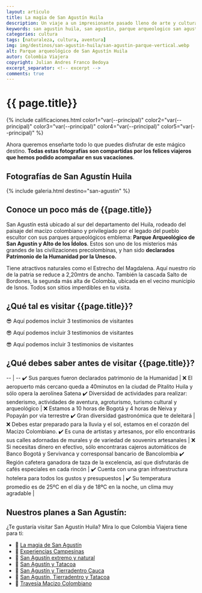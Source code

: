 ```yaml
---
layout: articulo
title: La magia de San Agustín Huila
description: Un viaje a un impresionante pasado lleno de arte y cultura en las montañas del Huila
keywords: san agustin huila, san agustin, parque arqueologico san agustin, sanagustin
categories: cultura
tags: [naturaleza, cultura, aventura]
img: img/destinos/san-agustin-huila/san-agustin-parque-vertical.webp
alt: Parque arqueológico de San Agustín Huila
autor: Colombia Viajera
copyright: Julian Andres Franco Bedoya
excerpt_separator: <!-- excerpt -->
comments: true
---
```

# {{ page.title}}

<!-- Calificación de las estrellas. Cada color es una estrella -->
{% include calificaciones.html color1="var(--principal)" color2="var(--principal)" color3="var(--principal)" color4="var(--principal)" color5="var(--principal)" %}

<!-- Párrafo de introducción -->
Ahora queremos enseñarte todo lo que puedes disfrutar de este mágico destino. **Todas estas fotografías son compartidas por los felices viajeros que hemos podido acompañar en sus vacaciones**.
<!-- excerpt -->

## Fotografías de San Agustín Huila

<!-- Esta sección toma las fotos de los nombres que aparecen en el archivo san-agustin.yml. Si deseas cambiar fotos, solamente cambias la ruta en ese archivo con el nombre de la nueva foto. Recuerda adaptar los tamaños igual al resto de las imágenes -->
{% include galeria.html destino="san-agustin" %}

## Conoce un poco más de {{page.title}}

San Agustín está ubicado al sur del departamento del Huila, rodeado del paisaje del macizo colombiano y privilegiado por el legado del pueblo escultor con sus parques arqueológicos emblema: **Parque Arqueológico de San Agustín y Alto de los Ídolos**. Estos son uno de los misterios más grandes de las civilizaciones precolombinas, y han sido **declarados Patrimonio de la Humanidad por la Unesco.**

Tiene atractivos naturales como el Estrecho del Magdalena. Aquí nuestro río de la patria se reduce a 2,20mtrs de ancho. También la cascada Salto de Bordones, la segunda más alta de Colombia, ubicada en el vecino municipio de Isnos. Todos son sitios imperdibles en tu visita.

## ¿Qué tal es visitar {{page.title}}?

😎 Aquí podemos incluir 3 testimonios de visitantes

😎 Aquí podemos incluir 3 testimonios de visitantes

😎 Aquí podemos incluir 3 testimonios de visitantes

## ¿Qué debes saber antes de visitar {{page.title}}?

<!-- La siguiente es una tabla de dos columnas. La primera columna son aspectos positivos. Comienza con el primer símbolo y termina en la línea vertical. La segunda columna son aspecto un poco negativos, no mucho. Estos comienzan en la X y terminan en el punto aparte. Se llena cada columna según el número de aspectos. Al ser más aspectos positivos que negativos, se dejan las filas hasta la línea vertical. Luego se copia la siguiente línea, se pega y se pone la siguiente fila con solo aspectos positivos  -->

-- | --
✔️ Sus parques fueron declarados patrimonio de la Humanidad | ❌ El aeropuerto más cercano queda a 40minutos en la ciudad de Pitalito Huila y sólo opera la aerolínea Satena
✔️ Diversidad de actividades para realizar: senderismo, actividades de aventura, agroturismo, turismo cultural y arqueológico | ❌ Estamos a 10 horas de Bogotá y 4 horas de Neiva y Popayán por vía terrestre
✔️ Gran diversidad gastronómica que te deleitará | ❌ Debes estar preparado para la lluvia y el sol, estamos en el corazón del Macizo Colombiano.
✔️ Es cuna de artistas y artesanos, por ello encontrarás sus calles adornadas de murales y de variedad de souvenirs artesanales | ❌ Si necesitas dinero en efectivo, sólo encontraras cajeros automáticos de Banco Bogotá y Servivanca y corresponsal bancario de Bancolombia
✔️ Región cafetera ganadora de taza de la excelencia, así que disfrutarás de cafés especiales en cada rincón |
✔️ Cuenta con una gran infraestructura hotelera para todos los gustos y presupuestos |
✔️ Su temperatura promedio es de 25ºC en el día y de 18ºC en la noche, un clima muy agradable |

## Nuestros planes a San Agustín:

¿Te gustaría visitar San Agustín Huila? Mira lo que Colombia Viajera tiene para ti:

- 🎒 [La magia de San Agustín]({{site.baseurl}}/ "Tour a San Agustín - La magia de San Agustín")
- 🎒 [Experiencias Campesinas]({{site.baseurl}}/ "Tour a San Agustín - Experiencias Campesinas")
- 🎒 [San Agustín extremo y natural]({{site.baseurl}}/ "Tour a San Agustín - San Agustín extremo y natural")
- 🎒 [San Agustín y Tatacoa]({{site.baseurl}}/ "Tour a San Agustín - San Agustín y Tatacoa")
- 🎒 [San Agustín y Tierradentro Cauca]({{site.baseurl}}/ "Tour a San Agustín - San Agustín y Tierradentro")
- 🎒 [San Agustín, Tierradentro y Tatacoa]({{site.baseurl}}/ "Tour a San Agustín - San Agustín, Tierradentro y Tatacoa")
- 🎒 [Travesía Macizo Colombiano]({{site.baseurl}}/ "Tour a San Agustín - Travesía Macizo Colombiano")
